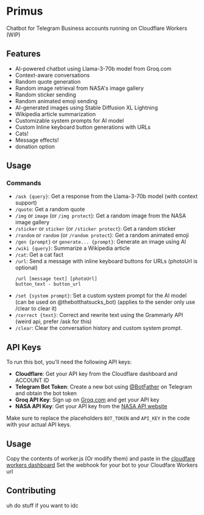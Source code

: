 # Primus

Chatbot for Telegram Business accounts running on Cloudflare Workers (WIP)

## Features

- AI-powered chatbot using Llama-3-70b model from Groq.com
- Context-aware conversations
- Random quote generation
- Random image retrieval from NASA's image gallery
- Random sticker sending
- Random animated emoji sending
- AI-generated images using Stable Diffusion XL Lightning
- Wikipedia article summarization
- Customizable system prompts for AI model
- Custom Inline keyboard button generations with URLs
- Cats!
- Message effects!
- donation option

## Usage

### Commands

- `/ask {query}`: Get a response from the Llama-3-70b model (with context support)
- `/quote`: Get a random quote
- `/img` or `image` (or `/img protect`): Get a random image from the NASA image gallery
- `/sticker` or `sticker` (or `/sticker protect`): Get a random sticker
- `/random` or `random` (or `/random protect`): Get a random animated emoji
- `/gen {prompt}` or `generate... {prompt}`: Generate an image using AI
- `/wiki {query}`: Summarize a Wikipedia article
-  `/cat`: Get a cat fact
- `/url`: Send a message with inline keyboard buttons for URLs (photoUrl is optional)
  ```
  /url [message text] [photoUrl]
  button_text - button_url
  ```
- `/set {system prompt}`: Set a custom system prompt for the AI model (can be used on @thebotthatsucks_bot) (applies to the sender only use /clear to clear it)
- `/correct {text}`: Correct and rewrite text using the Grammarly API (weird api, prefer /ask for this)
- `/clear`: Clear the conversation history and custom system prompt.

## API Keys

To run this bot, you'll need the following API keys:

- **Cloudflare**: Get your API key from the Cloudflare dashboard and ACCOUNT ID
- **Telegram Bot Token**: Create a new bot using [@BotFather](https://t.me/BotFather) on Telegram and obtain the bot token
- **Groq API Key**: Sign up on [Groq.com](https://www.groq.com/) and get your API key
- **NASA API Key**: Get your API key from the [NASA API website](https://api.nasa.gov/)

Make sure to replace the placeholders `BOT_TOKEN` and `API_KEY` in the code with your actual API keys.

## Usage
Copy the contents of worker.js (Or modify them) and paste in the [cloudfare workers dashboard](https://dash.cloudflare.com/) 
Set the webhook for your bot to your Cloudfare Workers url

## Contributing
uh do stuff if you want to idc
